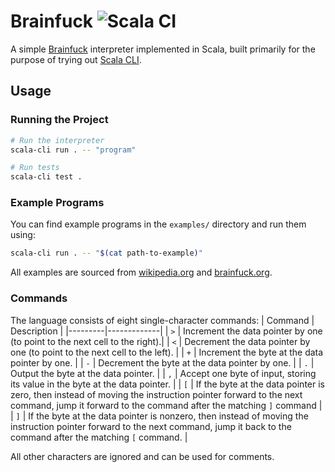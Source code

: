# Brainfuck ![Scala CI](https://github.com/Mee-Tree/brainfuck/actions/workflows/ci.yml/badge.svg)

A simple [Brainfuck](https://en.wikipedia.org/wiki/Brainfuck) interpreter implemented in Scala, built primarily for the purpose of trying out [Scala CLI](https://scala-cli.virtuslab.org/).

## Usage

### Running the Project

```bash
# Run the interpreter
scala-cli run . -- "program"

# Run tests
scala-cli test .
```

### Example Programs

You can find example programs in the `examples/` directory and run them using:
```bash
scala-cli run . -- "$(cat path-to-example)"
```
All examples are sourced from [wikipedia.org](https://en.wikipedia.org/wiki/Brainfuck#Examples) and [brainfuck.org](https://brainfuck.org/).

### Commands

The language consists of eight single-character commands:
| Command | Description |
|---------|-------------|
| `>`     | Increment the data pointer by one (to point to the next cell to the right).|
| `<`     | Decrement the data pointer by one (to point to the next cell to the left). |
| `+`     | Increment the byte at the data pointer by one. |
| `-`     | Decrement the byte at the data pointer by one. |
| `.`     | Output the byte at the data pointer. |
| `,`     | Accept one byte of input, storing its value in the byte at the data pointer. |
| `[`     | If the byte at the data pointer is zero, then instead of moving the instruction pointer forward to the next command, jump it forward to the command after the matching `]` command |
| `]`     | If the byte at the data pointer is nonzero, then instead of moving the instruction pointer forward to the next command, jump it back to the command after the matching `[` command. |

All other characters are ignored and can be used for comments.
